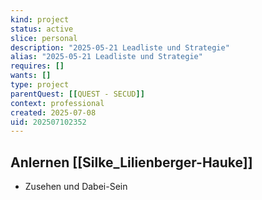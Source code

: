 ```yaml
---
kind: project
status: active
slice: personal
description: "2025-05-21 Leadliste und Strategie"
alias: "2025-05-21 Leadliste und Strategie"
requires: []
wants: []
type: project
parentQuest: [[QUEST - SECUD]]
context: professional
created: 2025-07-08
uid: 202507102352
---
```


## Anlernen [[Silke_Lilienberger-Hauke]]
- Zusehen und Dabei-Sein
